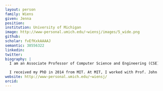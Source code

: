 ```yaml
---
layout: person
family: Wiens
given: Jenna
position: 
institution: University of Michigan
image: http://www-personal.umich.edu/~wiensj/images/5_wide.png
github: 
scholar: fvEfKxkAAAAJ
semantic: 38556322
linkedin: 
twitter: 
biography: |
  I am an Associate Professor of Computer Science and Engineering (CSE) at the University of Michigan in Ann Arbor. I currently head the MLD3: Machine Learning for Data-Driven Decisions research group. My primary research interests lie at the intersection of machine learning and healthcare. I am particularly interested in time-series analysis, transfer/multitask learning, and causal inference. The overarching goal of my research agenda is to develop the computational methods needed to help organize, process, and transform data into actionable knowledge. To find out more about my research interests and what the group is currently working on, please follow the "Research" link above.

  I received my PhD in 2014 from MIT. At MIT, I worked with Prof. John Guttag in the Computer Science and Artificial Intelligence Lab (CSAIL). My PhD research focused on developing accurate patient risk-stratification approaches that leverage spatiotemporal patient data, with the ultimate goal of discovering information that can be used to reduce the incidence of healthcare-associated infections. In 2015, I was named Forbes 30 under 30 in Science and Healthcare; I received an NSF CAREER Award in 2016; in 2017 I was named to the MIT Tech Review's list of 35 Innovators Under 35; and most recently I received a Sloan Fellowship in Computer Science.
website: http://www-personal.umich.edu/~wiensj/
orcid: 
---
```

